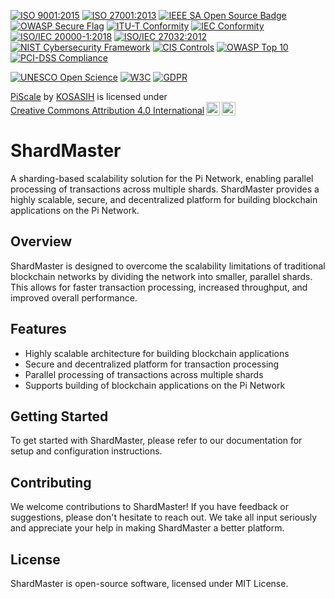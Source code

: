 [![ISO 9001:2015](https://img.shields.io/badge/ISO%209001-2015-blue.svg)](https://www.iso.org/iso-9001-quality-management.html)
[![ISO 27001:2013](https://img.shields.io/badge/ISO%2027001-2013-green.svg)](https://www.iso.org/iso-27001-information-security.html)
[![IEEE SA Open Source Badge](https://img.shields.io/badge/IEEE%20SA%20Open%20Source-OSB-blue.svg)](https://opensource.ieee.org/badges/)
[![OWASP Secure Flag](https://img.shields.io/badge/OWASP-Secure%20Flag-yellow.svg)](https://owasp.org/index.php/OWASP_Secure_Flag)
[![ITU-T Conformity](https://img.shields.io/badge/ITU--T-Conformity-blue.svg)](https://www.itu.int/en/ITU-T/Pages/default.aspx)
[![IEC Conformity](https://img.shields.io/badge/IEC-Conformity-red.svg)](https://www.iec.ch/)
[![ISO/IEC 20000-1:2018](https://img.shields.io/badge/ISO%2FIEC%2020000--1-2018-green.svg)](https://www.iso.org/iso-20000-it-service-management.html)
[![ISO/IEC 27032:2012](https://img.shields.io/badge/ISO%2FIEC%2027032-2012-orange.svg)](https://www.iso.org/iso-27032-cybersecurity.html)
[![NIST Cybersecurity Framework](https://img.shields.io/badge/NIST-Cybersecurity%20Framework-blue.svg)](https://www.nist.gov/cyberframework)
[![CIS Controls](https://img.shields.io/badge/CIS-Controls-green.svg)](https://www.cisecurity.org/controls/)
[![OWASP Top 10](https://img.shields.io/badge/OWASP-Top%2010-red.svg)](https://owasp.org/www-project-top-ten/)
[![PCI-DSS Compliance](https://img.shields.io/badge/PCI--DSS-Compliance-yellow.svg)](https://www.pcisecuritystandards.org/)

[![UNESCO Open Science](https://img.shields.io/badge/UNESCO-Open%20Science-blue.svg)](https://en.unesco.org/science-sustainable-future/open-science)
[![W3C](https://img.shields.io/badge/W3C-Valid-blue.svg)](https://www.w3.org/)
[![GDPR](https://img.shields.io/badge/GDPR-Compliant-green.svg)](https://ec.europa.eu/commission/priorities/justice-and-fundamental-rights/data-protection_en)


<p xmlns:cc="http://creativecommons.org/ns#" xmlns:dct="http://purl.org/dc/terms/"><a property="dct:title" rel="cc:attributionURL" href="https://github.com/KOSASIH/ShardMaster">PiScale</a> by <a rel="cc:attributionURL dct:creator" property="cc:attributionName" href="https://www.linkedin.com/in/kosasih-81b46b5a">KOSASIH</a> is licensed under <a href="https://creativecommons.org/licenses/by/4.0/?ref=chooser-v1" target="_blank" rel="license noopener noreferrer" style="display:inline-block;">Creative Commons Attribution 4.0 International<img style="height:22px!important;margin-left:3px;vertical-align:text-bottom;" src="https://mirrors.creativecommons.org/presskit/icons/cc.svg?ref=chooser-v1" alt=""><img style="height:22px!important;margin-left:3px;vertical-align:text-bottom;" src="https://mirrors.creativecommons.org/presskit/icons/by.svg?ref=chooser-v1" alt=""></a></p>

# ShardMaster

A sharding-based scalability solution for the Pi Network, enabling parallel processing of transactions across multiple shards. ShardMaster provides a highly scalable, secure, and decentralized platform for building blockchain applications on the Pi Network.

## Overview
ShardMaster is designed to overcome the scalability limitations of traditional blockchain networks by dividing the network into smaller, parallel shards. This allows for faster transaction processing, increased throughput, and improved overall performance.

## Features
* Highly scalable architecture for building blockchain applications
* Secure and decentralized platform for transaction processing
* Parallel processing of transactions across multiple shards
* Supports building of blockchain applications on the Pi Network

## Getting Started
To get started with ShardMaster, please refer to our documentation for setup and configuration instructions.

## Contributing
We welcome contributions to ShardMaster! If you have feedback or suggestions, please don't hesitate to reach out. We take all input seriously and appreciate your help in making ShardMaster a better platform.

## License
ShardMaster is open-source software, licensed under MIT License.

